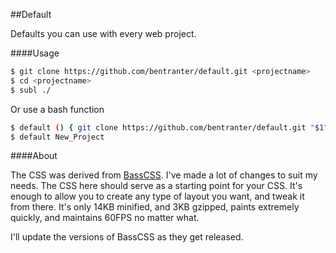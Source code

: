 ##Default

Defaults you can use with every web project.

####Usage

```bash
$ git clone https://github.com/bentranter/default.git <projectname>
$ cd <projectname>
$ subl ./
```

Or use a bash function
```bash
$ default () { git clone https://github.com/bentranter/default.git "$1" && cd "$1"; }
$ default New_Project
```

####About

The CSS was derived from [BassCSS](http://basscss.com). I've made a lot of changes to suit my needs. The CSS here should serve as a starting point for your CSS. It's enough to allow you to create any type of layout you want, and tweak it from there. It's only 14KB minified, and 3KB gzipped, paints extremely quickly, and maintains 60FPS no matter what.

I'll update the versions of BassCSS as they get released.
